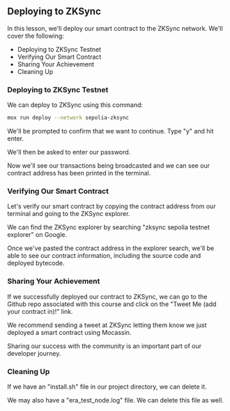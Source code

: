 ## Deploying to ZKSync

In this lesson, we'll deploy our smart contract to the ZKSync network. We'll cover the following:

- Deploying to ZKSync Testnet
- Verifying Our Smart Contract
- Sharing Your Achievement
- Cleaning Up

### Deploying to ZKSync Testnet

We can deploy to ZKSync using this command:

```bash
mox run deploy --network sepolia-zksync
```

We'll be prompted to confirm that we want to continue. Type "y" and hit enter. 

We'll then be asked to enter our password.

Now we'll see our transactions being broadcasted and we can see our contract address has been printed in the terminal.

### Verifying Our Smart Contract

Let's verify our smart contract by copying the contract address from our terminal and going to the ZKSync explorer.

We can find the ZKSync explorer by searching "zksync sepolia testnet explorer" on Google.

Once we've pasted the contract address in the explorer search, we'll be able to see our contract information, including the source code and deployed bytecode.

### Sharing Your Achievement

If we successfully deployed our contract to ZKSync, we can go to the Github repo associated with this course and click on the "Tweet Me (add your contract in)!" link.

We recommend sending a tweet at ZKSync letting them know we just deployed a smart contract using Mocassin. 

Sharing our success with the community is an important part of our developer journey.

### Cleaning Up

If we have an "install.sh" file in our project directory, we can delete it. 

We may also have a "era_test_node.log" file. We can delete this file as well. 
